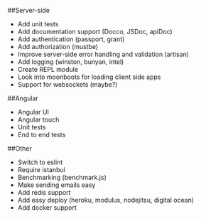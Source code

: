 ##Server-side
- Add unit tests
- Add documentation support (Docco, JSDoc, apiDoc)
- Add authentication (passport, grant)
- Add authorization (mustbe)
- Improve server-side error handling and validation (artisan)
- Add logging (winston, bunyan, intel)
- Create REPL module
- Look into moonboots for loading client side apps
- Support for websockets (maybe?)

##Angular
- Angular UI
- Angular touch
- Unit tests
- End to end tests

##Other
- Switch to eslint
- Require istanbul
- Benchmarking (benchmark.js)
- Make sending emails easy
- Add redis support
- Add easy deploy (heroku, modulus, nodejitsu, digital ocean)
- Add docker support
